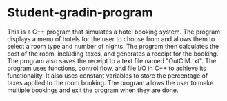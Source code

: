 # Student-gradin-program

This is a C++ program that simulates a hotel booking system. The program displays a menu of hotels for the user to choose from and allows them to select a room type and number of nights. The program then calculates the cost of the room, including taxes, and generates a receipt for the booking. The program also saves the receipt to a text file named "OutCIM.txt". The program uses functions, control flow, and file I/O in C++ to achieve its functionality. It also uses constant variables to store the percentage of taxes applied to the room booking. The program allows the user to make multiple bookings and exit the program when they are done.
 
